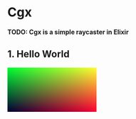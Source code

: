 # Cgx

**TODO: Cgx is a simple raycaster in Elixir**

## 1. Hello World
  ![hello_world](outputs/hello_world/hello.png)

